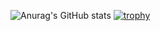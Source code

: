 ![Anurag's GitHub stats](https://github-readme-stats.vercel.app/api?username=H1jikata&show_icons=true&theme=radical)
[![trophy](https://github-profile-trophy.vercel.app/?username=H1jikata)](https://github.com/H1jikata)


